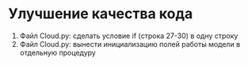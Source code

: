 # Улучшение качества кода
1. Файл Cloud.py: сделать условие if (строка 27-30) в одну строку
2. Файл Cloud.py: вынести инициализацию полей работы модели в отдельную процедуру




